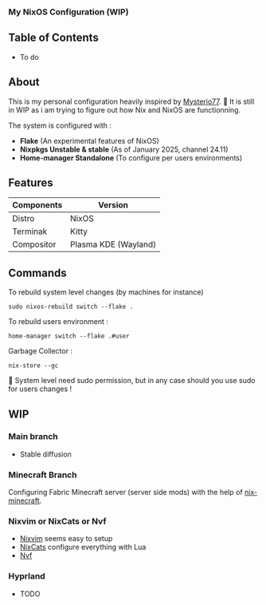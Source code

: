 ### My NixOS Configuration (WIP)

## Table of Contents
- To do

## About 
This is my personal configuration heavily inspired by [Mysterio77](https://github.com/Misterio77/nix-config). 
🚨 It is still in WIP as i am trying to figure out how Nix and NixOS are functionning.

The system is configured with :

- **Flake** (An experimental features of NixOS)
- **Nixpkgs Unstable & stable** (As of January 2025, channel 24.11)
- **Home-manager Standalone** (To configure per users environments)

## Features

| Components    | Version                 |
| --------      | ---------------------   |
| Distro        | NixOS                   |
| Terminak      | Kitty                   |
| Compositor    | Plasma KDE (Wayland)    |

## Commands
To rebuild system level changes (by machines for instance)
```
sudo nixos-rebuild switch --flake .
```
To rebuild users environment :
```
home-manager switch --flake .#user
```
Garbage Collector :
```
nix-store --gc
```

🚨 System level need sudo permission, but in any case should you use sudo for users changes !

## WIP

### Main branch
- Stable diffusion

### Minecraft Branch
Configuring Fabric Minecraft server (server side mods) with the help of [nix-minecraft](https://github.com/Infinidoge/nix-minecraft).

### Nixvim or NixCats or Nvf
- [Nixvim](https://github.com/nix-community/nixvim) seems easy to setup
- [NixCats](https://github.com/BirdeeHub/nixCats-nvim) configure everything with Lua
- [Nvf](https://github.com/NotAShelf/nvf)

### Hyprland
- TODO
